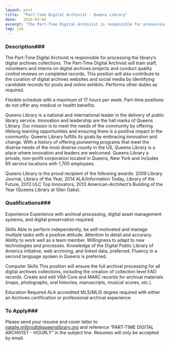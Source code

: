 ```yaml
---
layout: post
title:  "Part-Time Digital Archivist - Queens Library"
date:   2016-04-04
excerpt: "The Part-Time Digital Archivist is responsible for processing the library’s digital archives collections. The Part-Time Digital Archivist will train staff, volunteers and interns on digital archives projects and conduct quality control reviews on completed records. This position will also contribute to the curation of digital archives websites and social media..."
tag: job
---
```


### Description###

The Part-Time Digital Archivist is responsible for processing the library’s digital archives collections.  The Part-Time Digital Archivist will train staff, volunteers and interns on digital archives projects and conduct quality control reviews on completed records.  This position will also contribute to the curation of digital archives websites and social media by identifying candidate records for posts and online exhibits.  Performs other duties as required.

Flexible schedule with a maximum of 17 hours per week. Part-time positions do not offer any medical or health benefits.

Queens Library is a national and international leader in the delivery of public library service.  Innovation and leadership are the hall marks of Queens Library.  Our mission is to meet the needs of the community by offering lifelong learning opportunities and ensuring there is a positive impact in the community.  Queens Library fulfills its goals by embracing innovation and change.  With a history of offering pioneering programs that meet the diverse needs of the most diverse county in the US, Queens Library is a place where innovation and leaders are welcomed.  Queens Library a private, non-profit corporation located in Queens, New York and includes 65 service locations with 1,700 employees.

Queens Library is the proud recipient of the following awards: 2009 Library Journal, Library of the Year, 2014 ALA/Information Today, Library of the Future, 2013 ULC Top Innovators, 2013 American-Architect’s Building of the Year (Queens Library at Glen Oaks).




### Qualifications###

Experience
Experience with archival processing, digital asset management systems, and digital preservation required.

Skills
Able to perform independently, be self-motivated and manage multiple tasks with a positive attitude. Attention to detail and accuracy. Ability to work well as a team member. Willingness to adapt to new technologies and processes. Knowledge of the Digital Public Library of America initiative, web archiving, and linked data, preferred. Fluency in a second language spoken in Queens is preferred.

Computer Skills
This position will ensure the full archival processing for all digital archives collections, including the creation of collection level EAD records. Create and edit VRA Core and MARC records for archival materials (maps, photographs, oral histories, manuscripts, musical scores, etc.).

Education Required
ALA accredited MLS/MLIS degree required with either an Archives certification or professional archival experience.








### To Apply###

Please send your resume and cover letter to natalie.milbrodt@queenslibrary.org and reference “PART-TIME DIGITAL ARCHIVIST - HOURLY” in the subject line. Resumes will only be accepted by email.





